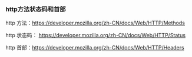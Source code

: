 ### http方法状态码和首部

http 方法：https://developer.mozilla.org/zh-CN/docs/Web/HTTP/Methods

http 状态码： https://developer.mozilla.org/zh-CN/docs/Web/HTTP/Status

http 首部：https://developer.mozilla.org/zh-CN/docs/Web/HTTP/Headers
